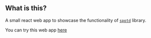 ## What is this?

A small react web app to showcase the functionality of [`spotd`](http://github.com/disklosr/spotd) library.

You can try this web app [here](http://spotd.surge.sh)